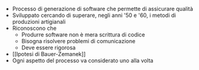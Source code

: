 - Processo di generazione di software che permette di assicurare qualità
- Sviluppato cercando di superare, negli anni '50 e '60, i metodi di produzioni artigianali
- Riconoscono che
	- Produrre software non è mera scrittura di codice
	- Bisogna risolvere problemi di comunicazione
	- Deve essere rigorosa
- [[Ipotesi di Bauer-Zemanek]]
- Ogni aspetto del processo va considerato uno alla volta